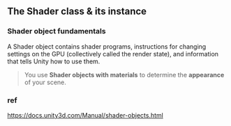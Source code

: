 ## The Shader class & its instance


### Shader object fundamentals

A Shader object contains shader programs, instructions for changing settings on the GPU (collectively called the render state), and information that tells Unity how to use them.

> You use **Shader objects with materials** to determine the **appearance** of your scene.


### ref
https://docs.unity3d.com/Manual/shader-objects.html


